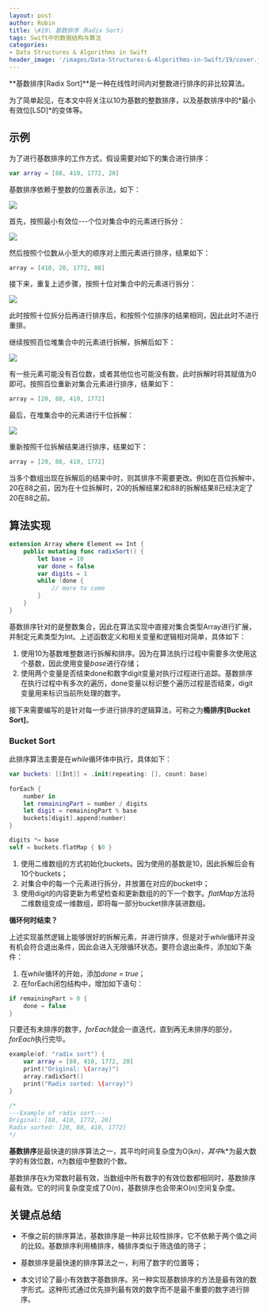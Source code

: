 ```yaml
---
layout: post
author: Robin
title: \#19\ 基数排序（Radix Sort）
tags: Swift中的数据结构与算法
categories:
- Data Structures & Algorithms in Swift
header_image: '/images/Data-Structures-&-Algorithms-in-Swift/19/cover.jpg'
---
```


**基数排序[Radix Sort]**是一种在线性时间内对整数进行排序的非比较算法。

为了简单起见，在本文中将关注以10为基数的整数排序，以及基数排序中的*最小有效位[LSD]*的变体等。

## 示例

为了进行基数排序的工作方式，假设需要对如下的集合进行排序：

```swift
var array = [88, 410, 1772, 20]
```

基数排序依赖于整数的位置表示法，如下：

![](/images/Data-Structures-&-Algorithms-in-Swift/19/integer-base.png)

首先，按照最小有效位---个位对集合中的元素进行拆分：

![](/images/Data-Structures-&-Algorithms-in-Swift/19/eg-1.png)

然后按照个位数从小至大的顺序对上图元素进行排序，结果如下：

```swift
array = [410, 20, 1772, 88]
```

接下来，重复上述步骤，按照十位对集合中的元素进行拆分：

![](/images/Data-Structures-&-Algorithms-in-Swift/19/eg-2.png)

此时按照十位拆分后再进行排序后，和按照个位排序的结果相同，因此此时不进行重排。

继续按照百位堆集合中的元素进行拆解，拆解后如下：

![](/images/Data-Structures-&-Algorithms-in-Swift/19/eg-3.png)

有一些元素可能没有百位数，或者其他位也可能没有数，此时拆解时将其赋值为0即可。按照百位重新对集合元素进行排序，结果如下：

```swift
array = [20, 88, 410, 1772]
```

最后，在堆集合中的元素进行千位拆解：

![](/images/Data-Structures-&-Algorithms-in-Swift/19/eg-4.png)

重新按照千位拆解结果进行排序，结果如下：

```swift
array = [20, 88, 410, 1772]
```

当多个数组出现在拆解后的结果中时，则其排序不需要更改。例如在百位拆解中，20在88之前，因为在十位拆解时，20的拆解结果2和88的拆解结果8已经决定了20在88之前。

## 算法实现

```swift
extension Array where Element == Int {
    public mutating func radixSort() {
        let base = 10
        var done = false
        var digits = 1
        while !done {
            // more to come
        }
    }
}
```

基数排序针对的是整数集合，因此在算法实现中直接对集合类型Array进行扩展，并制定元素类型为Int。上述函数定义和相关变量和逻辑相对简单，具体如下：

1. 使用10为基数堆整数进行拆解和排序。因为在算法执行过程中需要多次使用这个基数，因此使用变量*base*进行存储；
2. 使用两个变量是否结束done和数字digit变量对执行过程进行追踪。基数排序在执行过程中有多次的遍历，done变量以标识整个遍历过程是否结束，digit变量用来标识当前所处理的数字。

接下来需要编写的是针对每一步进行排序的逻辑算法，可称之为**桶排序[Bucket Sort]**。

### Bucket Sort

此排序算法主要是在*while*循环体中执行，具体如下：

```swift
var buckets: [[Int]] = .init(repeating: [], count: base)
            
forEach {
    number in
    let remainingPart = number / digits
    let digit = remainingPart % base
    buckets[digit].append(number)
}

digits *= base
self = buckets.flatMap { $0 }
```

1. 使用二维数组的方式初始化buckets。因为使用的基数是10，因此拆解后会有10个buckets；
2. 对集合中的每一个元素进行拆分，并放置在对应的bucket中；
3. 使用digit的内容更新为希望检查和更新数组的的下一个数字。*flatMap*方法将二维数组变成一维数组，即将每一部分bucket排序装进数组。

**循环何时结束？**

上述实现虽然逻辑上能够很好的拆解元素，并进行排序，但是对于*while*循环并没有机会符合退出条件，因此会进入无限循环状态。要符合退出条件，添加如下条件：

1. 在*while*循环的开始，添加*done = true*；
2. 在forEach闭包结构中，增加如下语句：

```swift
if remainingPart > 0 {
    done = false
}
```

只要还有未排序的数字，*forEach*就会一直迭代，直到再无未排序的部分，*forEach*执行完毕。

```swift
example(of: "radix sort") {
    var array = [88, 410, 1772, 20]
    print("Original: \(array)")
    array.radixSort()
    print("Radix sorted: \(array)")
}

/*
---Example of radix sort---
Original: [88, 410, 1772, 20]
Radix sorted: [20, 88, 410, 1772]
*/
```

**基数排序**是最快速的排序算法之一，其平均时间复杂度为O(k*n)，其中*k*为最大数字的有效位数，*n*为数组中整数的个数。

基数排序在*k*为常数时最有效，当数组中所有数字的有效位数都相同时，基数排序最有效。它的时间复杂度变成了O(n)，基数排序也会带来O(n)空间复杂度。

## 关键点总结

* 不像之前的排序算法，基数排序是一种非比较性排序，它不依赖于两个值之间的比较。基数排序利用桶排序，桶排序类似于筛选值的筛子；

* 基数排序是最快速的排序算法之一，利用了数字的位置等；

* 本文讨论了最小有效数字基数排序。另一种实现基数排序的方法是最有效的数字形式。这种形式通过优先排列最有效的数字而不是最不重要的数字进行排序。